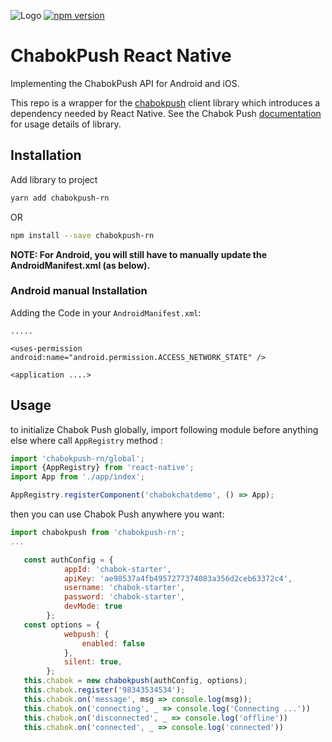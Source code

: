 ![Logo](https://github.com/chabokpush/chabok-client-rn-js/blob/master/logo.png) 
[![npm version](https://badge.fury.io/js/chabokpush-rn.svg)](https://badge.fury.io/js/chabokpush-rn)
# ChabokPush React Native
Implementing the ChabokPush API for Android and iOS.

This repo is a wrapper for the [chabokpush](https://github.com/chabokpush/chabok-client-js) client library which introduces a dependency needed by React Native. See the Chabok Push [documentation](https://doc.chabokpush.com/javascript/introducing.html) for usage details of library.

## Installation
Add library to project
```bash
yarn add chabokpush-rn
```
OR 
```bash
npm install --save chabokpush-rn
```
**NOTE: For Android, you will still have to manually update the AndroidManifest.xml (as below).**

### Android manual Installation
Adding the Code in your `AndroidManifest.xml`:

```
.....

<uses-permission android:name="android.permission.ACCESS_NETWORK_STATE" />

<application ....>
```

## Usage
to initialize Chabok Push globally, import following module before anything else where call `AppRegistry` method : 
```javascript
import 'chabokpush-rn/global';
import {AppRegistry} from 'react-native';
import App from './app/index';

AppRegistry.registerComponent('chabokchatdemo', () => App);

```
then you can use Chabok Push anywhere you want:
```javascript
import chabokpush from 'chabokpush-rn';
...

   const authConfig = {
            appId: 'chabok-starter',
            apiKey: 'ae98537a4fb4957277374083a356d2ceb63372c4',
            username: 'chabok-starter',
            password: 'chabok-starter',
            devMode: true
        };
   const options = {
            webpush: {
                enabled: false
            },
            silent: true,
        };
   this.chabok = new chabokpush(authConfig, options);
   this.chabok.register('98343534534');
   this.chabok.on('message', msg => console.log(msg));
   this.chabok.on('connecting', _ => console.log('Connecting ...'))
   this.chabok.on('disconnected', _ => console.log('offline'))
   this.chabok.on('connected', _ => console.log('connected'))

```
